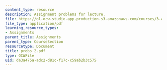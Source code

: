 ```yaml
---
content_type: resource
description: Assignment problems for lecture.
file: https://ol-ocw-studio-app-production.s3.amazonaws.com/courses/3-45-magnetic-materials-spring-2004/da3a475aadc2d81cf17cc59ab2b3c575_probs_2.pdf
file_type: application/pdf
learning_resource_types:
- Assignments
parent_title: Assignments
parent_type: CourseSection
resourcetype: Document
title: probs_2.pdf
type: OCWFile
uid: da3a475a-adc2-d81c-f17c-c59ab2b3c575
---
```

